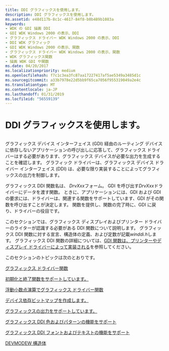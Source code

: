 ```yaml
---
title: DDI グラフィックスを使用します。
description: DDI グラフィックスを使用します。
ms.assetid: e48d117b-8c1c-4617-84f8-b0b489b1083a
keywords:
- WDK の GDI 描画 DDI
- GDI WDK Windows 2000 の表示、DDI
- グラフィックス ドライバー WDK Windows 2000 の表示、DDI
- DDI WDK グラフィック
- GDI WDK Windows 2000 の表示、関数
- グラフィックス ドライバー WDK Windows 2000 の表示、関数
- WDK グラフィックス関数
- 描画 WDK GDI や関数
ms.date: 04/20/2017
ms.localizationpriority: medium
ms.openlocfilehash: f7c1c3ea3fc87aa17227417af5ae5349a3485d1c
ms.sourcegitcommit: a33b7978e22d5bb9f65ca7056f955319049a2e4c
ms.translationtype: MT
ms.contentlocale: ja-JP
ms.lasthandoff: 01/31/2019
ms.locfileid: "56559139"
---
```

# <a name="using-the-graphics-ddi"></a>DDI グラフィックスを使用します。


## <span id="ddk_using_the_graphics_ddi_gg"></span><span id="DDK_USING_THE_GRAPHICS_DDI_GG"></span>


グラフィックス デバイス インターフェイス (GDI) 経由のルーティング デバイスに依存しないアプリケーションの呼び出しに応答して、グラフィックス ドライバーはする必要があります、グラフィックス デバイスが必要な出力を生成することを確認します。 グラフィック ドライバーは、グラフィックス デバイス ドライバー インターフェイス (DDI) は、必要な限り実装することによってグラフィックスの出力を制御します。

グラフィックス DDI 関数名は、 *DrvXxx*フォーム。 GDI を呼び出す*DrvXxx*ドライバーにデータを渡す関数。 ときに、アプリケーションには、GDI および GDI の要求には、ドライバーは、関連する関数をサポートしています、GDI がその関数を呼び出すことが決定します。 関数を提供し、関数の完了時に、GDI に戻り、ドライバーの役目です。

このセクションでは、グラフィックス ディスプレイおよびプリンター ドライバーのライターが認識する必要がある DDI 関数について説明します。 グラフィックス DDI 関数に対する宣言、構造体の定義、および定数が記載*winddi.h*します。 グラフィックス DDI 関数の詳細については、[GDI 関数は、プリンターやディスプレイ ドライバーによって実装される](https://msdn.microsoft.com/library/windows/hardware/ff566549)を参照してください。

このセクションのトピックは次のとおりです。

[グラフィックス ドライバー関数](graphics-driver-functions.md)

[初期化と終了関数をサポートしています。](supporting-initialization-and-termination-functions.md)

[浮動小数点演算でグラフィックス ドライバー関数](floating-point-operations-in-graphics-driver-functions.md)

[デバイス依存ビットマップを作成します。](creating-device-dependent-bitmaps.md)

[グラフィックスの出力をサポートしています。](supporting-graphics-output.md)

[グラフィックス DDI 色およびパターンの機能をサポート](supporting-graphics-ddi-color-and-pattern-functions.md)

[グラフィックス DDI フォントおよびテキストの機能をサポート](supporting-graphics-ddi-font-and-text-functions.md)

[DEVMODEW 構造体](the-devmodew-structure.md)

 

 





